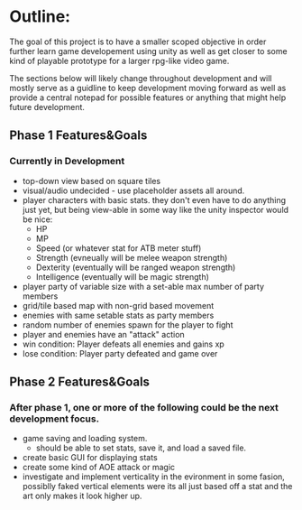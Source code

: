 # Outline:
The goal of this project is to have a smaller scoped objective in order further learn game developement using unity as well as get closer to some kind of playable prototype for a larger rpg-like video game.

The sections below will likely change throughout development and will mostly serve as a guidline to keep development moving forward as well as provide a central notepad for possible features or anything that might help future development.

## Phase 1 Features&Goals
### Currently in Development
- top-down view based on square tiles
- visual/audio undecided - use placeholder assets all around.
- player characters with basic stats. they don't even have to do anything just yet, but being view-able in some way like the unity inspector would be nice:
  - HP
  - MP
  - Speed (or whatever stat for ATB meter stuff)
  - Strength (evneually will be melee weapon strength)
  - Dexterity (eventually will be ranged weapon strength)
  - Intelligence (eventually will be magic strength)
- player party of variable size with a set-able max number of party members
- grid/tile based map with non-grid based movement
- enemies with same setable stats as party members
- random number of enemies spawn for the player to fight
- player and enemies have an "attack" action
- win condition: Player defeats all enemies and gains xp
- lose condition: Player party defeated and game over

## Phase 2 Features&Goals
### After phase 1, one or more of the following could be the next development focus.
- game saving and loading system.
  - should be able to set stats, save it, and load a saved file.
- create basic GUI for displaying stats
- create some kind of AOE attack or magic
- investigate and implement verticality in the evironment in some fasion, possiblly faked vertical elements were its all just based off a stat and the art only makes it look higher up.